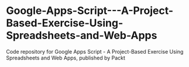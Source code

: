 # Google-Apps-Script---A-Project-Based-Exercise-Using-Spreadsheets-and-Web-Apps
Code repository for Google Apps Script - A Project-Based Exercise Using Spreadsheets and Web Apps, published by Packt
